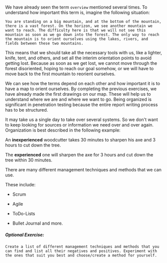We have already seen the term `overview` mentioned several times. To understand how important this term is, imagine the following situation:

	You are standing on a big mountain, and at the bottom of the mountain, there is a vast forest. On the horizon, we see another mountain we want to reach. The difficulty here is that we will not see this mountain as soon as we go down into the forest. The only way to reach the mountain is to orient ourselves using the lakes, rivers, and fields between these two mountains.

This means that we should take all the necessary tools with us, like a lighter, knife, tent, and others, and set all the interim orientation points to avoid getting lost. Because as soon as we get lost, we cannot move through the forest disoriented, hoping to reach our goal somehow, or we will have to move back to the first mountain to reorient ourselves.

We can see how the terms depend on each other and how important it is to have a map to orient ourselves. By completing the previous exercises, we have already made the first drawings on our map. These will help us to understand where we are and where we want to go. Being organized is significant in penetration testing because the entire report writing process has to be structured.

It may take us a single day to take over several systems. So we don't want to keep looking for sources or information we need over and over again. Organization is best described in the following example:

An **inexperienced** woodcutter takes 30 minutes to sharpen his axe and 3 hours to cut down the tree.  
  
The **experienced** one will sharpen the axe for 3 hours and cut down the tree within 30 minutes.

There are many different management techniques and methods that we can use.

These include:

- Scrum
    
- Agile
    
- ToDo-Lists
    
- Bullet Journal and more.

##### Optional Exercise:

```
Create a list of different management techniques and methods that you can find and list all their negatives and positives. Experiment with the ones that suit you best and choose/create a method for yourself.
```

